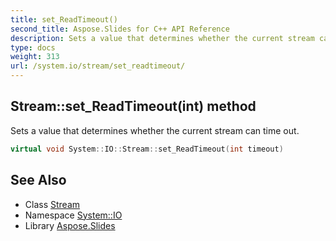 ```yaml
---
title: set_ReadTimeout()
second_title: Aspose.Slides for C++ API Reference
description: Sets a value that determines whether the current stream can time out.
type: docs
weight: 313
url: /system.io/stream/set_readtimeout/
---
```

## Stream::set_ReadTimeout(int) method


Sets a value that determines whether the current stream can time out.

```cpp
virtual void System::IO::Stream::set_ReadTimeout(int timeout)
```

## See Also

* Class [Stream](../)
* Namespace [System::IO](../../)
* Library [Aspose.Slides](../../../)